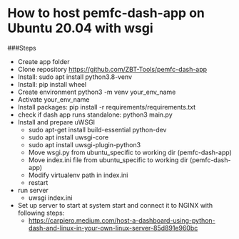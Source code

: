 # How to host pemfc-dash-app on Ubuntu 20.04 with wsgi
###Steps

- Create app folder
- Clone repository https://github.com/ZBT-Tools/pemfc-dash-app
- Install: sudo apt install python3.8-venv
- Install: pip install wheel
- Create environment python3 -m venv your_env_name
- Activate your_env_name
- Install packages: pip install -r requirements/requirements.txt
- check if dash app runs standalone: python3 main.py 
- Install and prepare uWSGI
  - sudo apt-get install build-essential python-dev
  - sudo apt install uwsgi-core
  - sudo apt install  uwsgi-plugin-python3
  - Move wsgi.py from ubuntu_specific to working dir (pemfc-dash-app)
  - Move index.ini file from ubuntu_specific to working dir (pemfc-dash-app)
  - Modify virtualenv path in index.ini
  - restart 
- run server
  - uwsgi index.ini
- Set up server to start at system start and connect it to NGINX with following steps:
  - https://carpiero.medium.com/host-a-dashboard-using-python-dash-and-linux-in-your-own-linux-server-85d891e960bc
